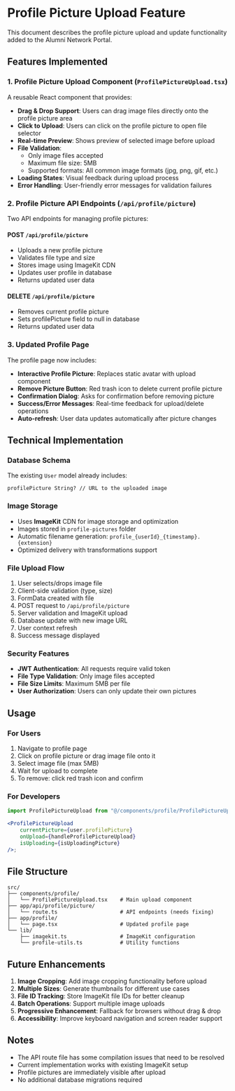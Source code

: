 # Profile Picture Upload Feature

This document describes the profile picture upload and update functionality added to the Alumni Network Portal.

## Features Implemented

### 1. Profile Picture Upload Component (`ProfilePictureUpload.tsx`)

A reusable React component that provides:

-   **Drag & Drop Support**: Users can drag image files directly onto the profile picture area
-   **Click to Upload**: Users can click on the profile picture to open file selector
-   **Real-time Preview**: Shows preview of selected image before upload
-   **File Validation**:
    -   Only image files accepted
    -   Maximum file size: 5MB
    -   Supported formats: All common image formats (jpg, png, gif, etc.)
-   **Loading States**: Visual feedback during upload process
-   **Error Handling**: User-friendly error messages for validation failures

### 2. Profile Picture API Endpoints (`/api/profile/picture`)

Two API endpoints for managing profile pictures:

#### POST `/api/profile/picture`

-   Uploads a new profile picture
-   Validates file type and size
-   Stores image using ImageKit CDN
-   Updates user profile in database
-   Returns updated user data

#### DELETE `/api/profile/picture`

-   Removes current profile picture
-   Sets profilePicture field to null in database
-   Returns updated user data

### 3. Updated Profile Page

The profile page now includes:

-   **Interactive Profile Picture**: Replaces static avatar with upload component
-   **Remove Picture Button**: Red trash icon to delete current profile picture
-   **Confirmation Dialog**: Asks for confirmation before removing picture
-   **Success/Error Messages**: Real-time feedback for upload/delete operations
-   **Auto-refresh**: User data updates automatically after picture changes

## Technical Implementation

### Database Schema

The existing `User` model already includes:

```prisma
profilePicture String? // URL to the uploaded image
```

### Image Storage

-   Uses **ImageKit** CDN for image storage and optimization
-   Images stored in `profile-pictures` folder
-   Automatic filename generation: `profile_{userId}_{timestamp}.{extension}`
-   Optimized delivery with transformations support

### File Upload Flow

1. User selects/drops image file
2. Client-side validation (type, size)
3. FormData created with file
4. POST request to `/api/profile/picture`
5. Server validation and ImageKit upload
6. Database update with new image URL
7. User context refresh
8. Success message displayed

### Security Features

-   **JWT Authentication**: All requests require valid token
-   **File Type Validation**: Only image files accepted
-   **File Size Limits**: Maximum 5MB per file
-   **User Authorization**: Users can only update their own pictures

## Usage

### For Users

1. Navigate to profile page
2. Click on profile picture or drag image file onto it
3. Select image file (max 5MB)
4. Wait for upload to complete
5. To remove: click red trash icon and confirm

### For Developers

```jsx
import ProfilePictureUpload from "@/components/profile/ProfilePictureUpload";

<ProfilePictureUpload
    currentPicture={user.profilePicture}
    onUpload={handleProfilePictureUpload}
    isUploading={isUploadingPicture}
/>;
```

## File Structure

```
src/
├── components/profile/
│   └── ProfilePictureUpload.tsx    # Main upload component
├── app/api/profile/picture/
│   └── route.ts                    # API endpoints (needs fixing)
├── app/profile/
│   └── page.tsx                    # Updated profile page
└── lib/
    ├── imagekit.ts                 # ImageKit configuration
    └── profile-utils.ts            # Utility functions
```

## Future Enhancements

1. **Image Cropping**: Add image cropping functionality before upload
2. **Multiple Sizes**: Generate thumbnails for different use cases
3. **File ID Tracking**: Store ImageKit file IDs for better cleanup
4. **Batch Operations**: Support multiple image uploads
5. **Progressive Enhancement**: Fallback for browsers without drag & drop
6. **Accessibility**: Improve keyboard navigation and screen reader support

## Notes

-   The API route file has some compilation issues that need to be resolved
-   Current implementation works with existing ImageKit setup
-   Profile pictures are immediately visible after upload
-   No additional database migrations required
